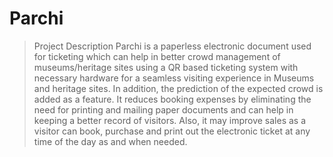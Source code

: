 # Parchi


> Project Description
Parchi is a paperless electronic document used for ticketing which can help in better crowd management of museums/heritage sites using a QR based ticketing system with necessary hardware for a seamless visiting experience in Museums and heritage sites. In addition, the prediction of the expected crowd is added as a feature. 
It reduces booking expenses by eliminating the need for printing and mailing paper documents and can help in keeping a better record of visitors. Also, it may improve sales as a visitor can book, purchase and print out the electronic ticket at any time of the day as and when needed.
